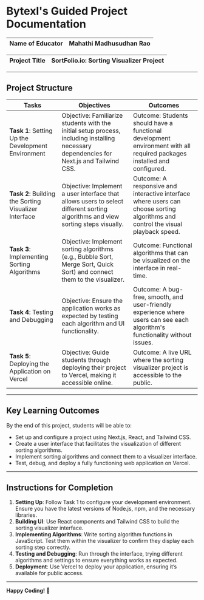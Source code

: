 # Bytexl's Guided Project Documentation

| **Name of Educator** | Mahathi Madhusudhan Rao |
|----------------------|------------------------|

| **Project Title**    | SortFolio.io: Sorting Visualizer Project |
|----------------------|-------------------------------------------|

---

## Project Structure

| **Tasks** | **Objectives** | **Outcomes** |
|-----------|----------------|--------------|
| **Task 1**: Setting Up the Development Environment | Objective: Familiarize students with the initial setup process, including installing necessary dependencies for Next.js and Tailwind CSS. | Outcome: Students should have a functional development environment with all required packages installed and configured. |
| **Task 2**: Building the Sorting Visualizer Interface | Objective: Implement a user interface that allows users to select different sorting algorithms and view sorting steps visually. | Outcome: A responsive and interactive interface where users can choose sorting algorithms and control the visual playback speed. |
| **Task 3**: Implementing Sorting Algorithms | Objective: Implement sorting algorithms (e.g., Bubble Sort, Merge Sort, Quick Sort) and connect them to the visualizer. | Outcome: Functional algorithms that can be visualized on the interface in real-time. |
| **Task 4**: Testing and Debugging | Objective: Ensure the application works as expected by testing each algorithm and UI functionality. | Outcome: A bug-free, smooth, and user-friendly experience where users can see each algorithm's functionality without issues. |
| **Task 5**: Deploying the Application on Vercel | Objective: Guide students through deploying their project to Vercel, making it accessible online. | Outcome: A live URL where the sorting visualizer project is accessible to the public. |

---

## Key Learning Outcomes

By the end of this project, students will be able to:

- Set up and configure a project using Next.js, React, and Tailwind CSS.
- Create a user interface that facilitates the visualization of different sorting algorithms.
- Implement sorting algorithms and connect them to a visualizer interface.
- Test, debug, and deploy a fully functioning web application on Vercel.

---

## Instructions for Completion

1. **Setting Up**: Follow Task 1 to configure your development environment. Ensure you have the latest versions of Node.js, npm, and the necessary libraries.
2. **Building UI**: Use React components and Tailwind CSS to build the sorting visualizer interface.
3. **Implementing Algorithms**: Write sorting algorithm functions in JavaScript. Test them within the visualizer to confirm they display each sorting step correctly.
4. **Testing and Debugging**: Run through the interface, trying different algorithms and settings to ensure everything works as expected.
5. **Deployment**: Use Vercel to deploy your application, ensuring it’s available for public access.

---



**Happy Coding!** 🎉
